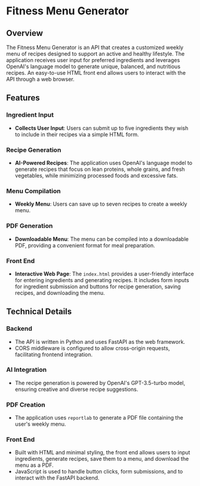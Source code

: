 # Fitness Menu Generator

## Overview
The Fitness Menu Generator is an API that creates a customized weekly menu of recipes designed to support an active and healthy lifestyle. The application receives user input for preferred ingredients and leverages OpenAI's language model to generate unique, balanced, and nutritious recipes. An easy-to-use HTML front end allows users to interact with the API through a web browser.

## Features

### Ingredient Input
- **Collects User Input**: Users can submit up to five ingredients they wish to include in their recipes via a simple HTML form.

### Recipe Generation
- **AI-Powered Recipes**: The application uses OpenAI's language model to generate recipes that focus on lean proteins, whole grains, and fresh vegetables, while minimizing processed foods and excessive fats.

### Menu Compilation
- **Weekly Menu**: Users can save up to seven recipes to create a weekly menu.

### PDF Generation
- **Downloadable Menu**: The menu can be compiled into a downloadable PDF, providing a convenient format for meal preparation.

### Front End
- **Interactive Web Page**: The `index.html` provides a user-friendly interface for entering ingredients and generating recipes. It includes form inputs for ingredient submission and buttons for recipe generation, saving recipes, and downloading the menu.

## Technical Details

### Backend
- The API is written in Python and uses FastAPI as the web framework.
- CORS middleware is configured to allow cross-origin requests, facilitating frontend integration.

### AI Integration
- The recipe generation is powered by OpenAI's GPT-3.5-turbo model, ensuring creative and diverse recipe suggestions.

### PDF Creation
- The application uses `reportlab` to generate a PDF file containing the user's weekly menu.

### Front End
- Built with HTML and minimal styling, the front end allows users to input ingredients, generate recipes, save them to a menu, and download the menu as a PDF.
- JavaScript is used to handle button clicks, form submissions, and to interact with the FastAPI backend.
